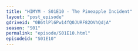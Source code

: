```yaml
---
title: "HIMYM - S01E10 - The Pineapple Incident"
layout: "post_episode"
gdriveid: "0B6tlPl6Pw14fQ0JURF82OVhQdjA"
season: "S01"
permalink: "episode/S01E10.html"
episodeid: "S01E10"
---
```

